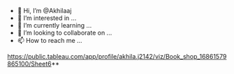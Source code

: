 - 👋 Hi, I’m @Akhilaaj
- 👀 I’m interested in ...
- 🌱 I’m currently learning ...
- 💞️ I’m looking to collaborate on ...
- 📫 How to reach me ...

<!---
Akhilaaj/Akhilaaj is a ✨ special ✨ repository because its `README.md` (this file) appears on your GitHub profile.
You can click the Preview link to take a look at your changes.
--->
https://public.tableau.com/app/profile/akhila.j2142/viz/Book_shop_16861579865100/Sheet6**
